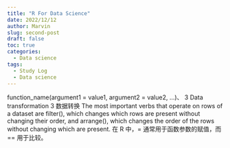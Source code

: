 ```yaml
---
title: "R For Data Science"
date: 2022/12/12
author: Marvin
slug: second-post
draft: false
toc: true
categories:
  - Data science
tags:
  - Study Log
  - Data science
---
```



function_name(argument1 = value1, argument2 = value2, ...)、
3  Data transformation 3 数据转换
The most important verbs that operate on rows of a dataset are filter(), which changes which rows are present without changing their order, and arrange(), which changes the order of the rows without changing which are present.
在 R 中，= 通常用于函数参数的赋值，而 == 用于比较。